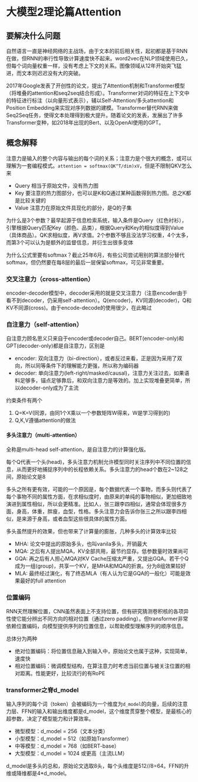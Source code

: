 # 大模型2理论篇Attention

## 要解决什么问题

自然语言一直是神经网络的主战场，由于文本的前后相关性，起初都是基于RNN在做，但RNN的串行性导致计算速度快不起来。word2vec在NLP领域使用已久，但每个词向量权重一样，没有考虑上下文的关系。图像领域从12年开始突飞猛进，而文本则迟迟没有大的突破。

2017年Google发表了开创性的论文，提出了Attention机制和Transformer模型（将堆叠的attention和seq2seq结合形成）。Transformer对词的特征在上下文中的特征进行标注（以向量形式表示），辅以Self-Attention/多头attention和Position Embedding来实现对序列数据的建模。Transformer替代RNN来做Seq2Seq任务，使得文本处理得到极大提升。随着论文的发表，发展出了许多Transformer变种，如2018年出现的Bert、以及OpenAI使用的GPT。

## 概念解释

注意力是输入的整个内容与输出的每个词的关系；注意力是个很大的概念，或可以理解为一套编程模式。`attention = softmax(QK^T/dim)xV`，但是不限制QKV怎么来

* Query 相当于原始文件，没有热力图
* Key 要注意的热力图部分，也可以是K和Q通过某种函数得到热力图。总之K都是比较关键的
* Value 注意力在原始文件具现化的部分，是Q的子集

为什么是3个参数？最早起源于信息检索系统，输入条件是Query（红色衬衫），引擎根据Query匹配Key（颜色、品类），根据Query和Key的相似度得到Value（具体商品）。QK求相似度，再V求值。2个参数不够且没法学习权重，4个太多，而第3个可以认为是额外的监督信息，并衍生出很多变体

为什么公式里要有softmax？截止25年6月，有些公司尝试用别的算法部分替代softmax，但仍然要在每8层的最后一层保留softmax，可见非常重要。

### 交叉注意力（cross-attention）

encoder-decoder模型中，decoder采用的就是交叉注意力（注意encoder由于看不到decoder，仍采用self-attention）。Q(encoder)，KV同源(decoder)，Q和KV不同源(cross)。由于encode-decode的使用很少，在此略过

### 自注意力（self-attention）

自注意力顾名思义只来自于encoder或decoder自己。BERT(encoder-only)和GPT(decoder-only)都是自注意力，区别是

* encoder: 双向注意力（bi-direction），或者反过来看，正是因为采用了双向，所以同等条件下的理解能力更强，所以称为编码器
* decoder: 单向注意力(left-right/masked/causal)，注意力关注过去，如果语料足够多，锚点足够靠后，和双向注意力是等效的。加上实现堆叠更简单，所以decoder-only成为了主流

约束条件有两个

1. Q=K=V(同源，由同1个X乘以一个参数矩阵W得来，W是学习得到的)
2. Q,K,V遵循attention的做法

#### 多头注意力（multi-attention）

全称是multi-head self-attention，是自注意力的计算强化版。

每个Q代表一个头(head)，多头注意力机制允许模型同时关注序列中不同位置的信息，从而更好地捕捉序列中的长程依赖关系。多头注意力的head个数在2~128之间，原始论文是8

多头之所有更有效，可能的一个原因是，每个数据代表一个事物，而多头则代表了每个事物不同的属性方面，在求相似度时，由原来的单纯的事物相似，更加细致地演进到属性相似，所以会更精准。比如人，张三跟李四相似，通常会体现很多方面，身高，体重，胖廋，血型，性格。多头注意力会告诉你张三之所以跟李四相似，是来源于身高，或者血型这些很具体的属性方面。

多头虽然提升的效果，但也带来了计算量的膨胀，几种多头的计算效率比较

* MHA: 论文中提出的原始多头，也叫vanila多头，开销最大
* MQA: 之后有人提出MQA，KV全部共用，最节约显存。低参数量时效果尚可
* GQA: 再之后有人担心MQA对KV Cache压缩太严重，又提出GQA。若干个Q成为一组(group)，共享一个KV，是MHA和MQA的折衷。分为8组效果较好
* MLA: 最终经过演化，有了终态MLA（有人认为它是GQA的一般化）可能是效果最好的full attention

### 位置编码

RNN天然理解位置，CNN虽然表面上不支持位置，但有研究猜测卷积核的各项异性使它能分辨出不同方向的相对位置（通过zero padding）。但transformer非常依赖位置编码，向模型提供序列的位置信息，以帮助模型理解序列的顺序信息。

总体分为两种
* 绝对位置编码：将位置信息融入到输入中，原始论文也属于这种，实现简单，速度快
* 相对位置编码：微调模型结构，在算注意力时考虑当前位置与被关注位置的相对距离。性能更好，比较流行的有RoPE

### transformer之脊d_model

输入序列的每个词（token）会被编码为一个维度为`d_model`的向量，后续的注意力层、FFN的输入和输出维度都是d_model，这个维度贯穿整个模型，是最核心的超参数，决定了模型能力和计算效率。

* 微型模型：d_model = 256（文本分类）
* 小型模型：d_model = 512（如原始Transformer）
* 中等模型：d_model = 768（如BERT-base）
* 大型模型：d_model = 1024 或更高（主流LLM）

d_model是多头的总和，原始论文选取8头，每个头维度是512//8=64。FFN的升维或降维都是4*d_model。
